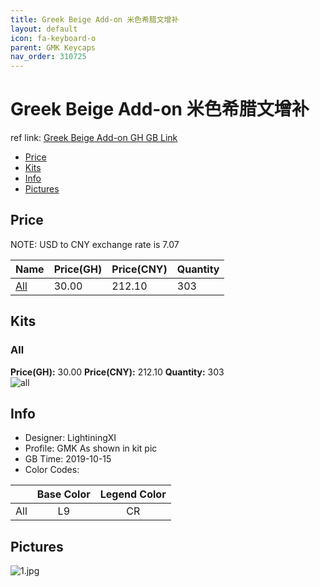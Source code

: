 ```yaml
---
title: Greek Beige Add-on 米色希腊文增补
layout: default
icon: fa-keyboard-o
parent: GMK Keycaps
nav_order: 310725
---
```


# Greek Beige Add-on 米色希腊文增补

ref link: [Greek Beige Add-on GH GB Link](https://geekhack.org/index.php?topic=102935.0)  

* [Price](#price)  
* [Kits](#kits)  
* [Info](#info)  
* [Pictures](#pictures)  


## Price  
NOTE: USD to CNY exchange rate is 7.07

| Name          | Price(GH)    |  Price(CNY) | Quantity |
| ------------- | ------------ |  ---------- | -------- |
|[All](#all)|30.00|212.10|303|


## Kits  
### All  
**Price(GH):** 30.00    **Price(CNY):** 212.10    **Quantity:** 303  
<img src="{{ 'assets/images/gmk-keycaps/greekbeigeadd-on/kits_pics/all.jpg' | relative_url }}" alt="all" class="image featured">


## Info  
* Designer: LightiningXI  
* Profile: GMK As shown in kit pic  
* GB Time: 2019-10-15  
* Color Codes:  

| |Base Color     | Legend Color
| :-------------: | :-------------: | :------------:
|All|L9|CR

## Pictures  
<img src="{{ 'assets/images/gmk-keycaps/greekbeigeadd-on/rendering_pics/1.jpg' | relative_url }}" alt="1.jpg" class="image featured">

